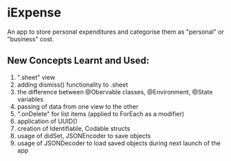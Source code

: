 # iExpense
An app to store personal expenditures and categorise them as "personal" or "business" cost.

## New Concepts Learnt and Used: <br/>
1. ".sheet" view
2. adding dismiss() functionality to .sheet
3. the difference between @Obervable classes, @Environment, @State variables
4. passing of data from one view to the other
5. ".onDelete" for list items (applied to ForEach as a modifier)
6. application of UUID()
7. creation of Identifiable, Codable structs
8. usage of didSet, JSONEncoder to save objects 
9. usage of JSONDecoder to load saved objects during next launch of the app
